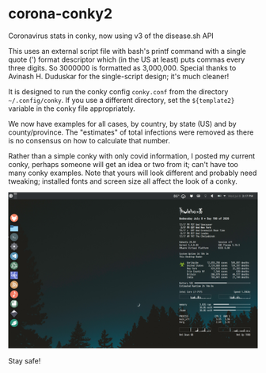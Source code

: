 # corona-conky2
Coronavirus stats in conky, now using v3 of the disease.sh API

This uses an external script file with bash's printf command with a single quote (') format descriptor which (in the US at least) puts commas every three digits. So 3000000 is formatted as 3,000,000. Special thanks to Avinash H. Duduskar for the single-script design; it's much cleaner!

It is designed to run the conky config `conky.conf` from the directory `~/.config/conky`. If you use a different directory, set the `${template2}` variable in the conky file appropriately.

We now have examples for all cases, by country, by state (US) and by county/province. The "estimates" of total infections were removed as there is no consensus on how to calculate that number.

Rather than a simple conky with only covid information, I posted my current conky, perhaps someone will get an idea or two from it; can't have too many conky examples. Note that yours will look different and probably need tweaking; installed fonts and screen size all affect the look of a conky.


![](screenshot.png)


Stay safe!

